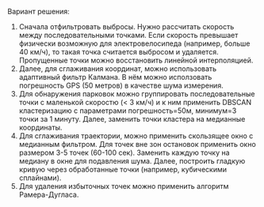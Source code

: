 Вариант решения:
1. Сначала отфильтровать выбросы. Нужно рассчитать скорость между последовательными точками. Если скорость превышает физически возможную для электровелосипеда (например, больше 40 км/ч), то такая точка считается выбросом и удаляется. Пропущенные точки можно восстановить линейной интерполяцией.
2. Далее, для сглаживания координат, можно использовать адаптивный фильтр Калмана. В нём можно исползовать погрешность GPS (50 метров) в качестве шума измерения.
3. Для обнаружения парковок можно группировать последовательные точки с маленькой скоростю (< 3 км/ч) и к ним применить DBSCAN кластеризацию с параметрами погрешность=50м, минимум=3 точки за 1 минуту. Далее, заменить точки кластера на медианные координаты.
4. Для сглаживания траектории, можно применить скользящее окно с медианным фильтром. Для точек вне зон остановок применить окно размером 3-5 точек (60-100 сек). Заменить каждую точку на медиану в окне для подавления шума. Далее, построить гладкую кривую через обработанные точки (например, кубическими сплайнами).
5. Для удаления избыточных точек можно применить алгоритм Рамера-Дугласа.
